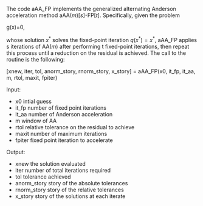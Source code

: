 The code aAA_FP implements the generalized alternating Anderson acceleration method aAA($m$)$[s]$-FP[$t$]. Specifically, given the problem

g(x)=0,

whose solution $x^*$ solves the fixed-point iteration $q(x^*)=x^*$, aAA_FP applies s iterations of AA($m$) after performing t fixed-point iterations,
then repeat this process until a reduction on the residual is achieved. The call to the routine is the following:

[xnew, iter, tol, anorm_story, rnorm_story, x_story] = aAA_FP(x0, it_fp, it_aa, m, rtol, maxit, fpiter)

Input:

- x0             intial guess
- it_fp          number of fixed point iterations
- it_aa          number of Anderson acceleration
- m              window of AA
- rtol           relative tolerance on the residual to achieve
- maxit          number of maximum iterations
- fpiter         fixed point iteration to accelerate

Output:

- xnew           the solution evaluated
- iter           number of total iterations required
- tol            tolerance achieved
- anorm_story    story of the absolute tolerances
- rnorm_story    story of the relative tolerances
- x_story        story of the solutions at each iterate

